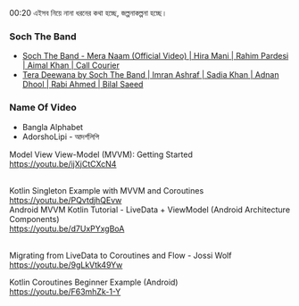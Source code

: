 

00:20
এইসব নিয়ে নানা ধরনের কথা হচ্ছে, জল্পনাকল্পনা হচ্ছে।

### Soch The Band
- [Soch The Band - Mera Naam (Official Video) | Hira Mani | Rahim Pardesi | Aimal Khan | Call Courier](https://youtu.be/4voxaB9_-CE)
- [Tera Deewana by Soch The Band | Imran Ashraf | Sadia Khan | Adnan Dhool | Rabi Ahmed | Bilal Saeed](https://youtu.be/39U4i_gUsQA)

### Name Of Video
* Bangla Alphabet
* AdorshoLipi - আদর্শলিপি


Model View View-Model (MVVM): Getting Started<br />
https://youtu.be/ijXjCtCXcN4<br /><br />

Kotlin Singleton Example with MVVM and Coroutines<br />
https://youtu.be/PQvtdjhQEvw<br />
Android MVVM Kotlin Tutorial - LiveData + ViewModel (Android Architecture Components)<br />
https://youtu.be/d7UxPYxgBoA<br /><br />

Migrating from LiveData to Coroutines and Flow - Jossi Wolf<br />
https://youtu.be/9gLkVtk49Yw<br />

Kotlin Coroutines Beginner Example (Android)<br />
https://youtu.be/F63mhZk-1-Y<br />
